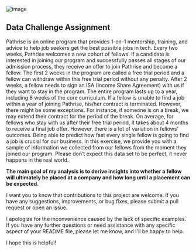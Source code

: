 ![image](https://github.com/sagharganji/Pathrise_Project/assets/99666375/eb31a033-4a5d-4809-9bfb-759f632bf17f)



## Data Challenge Assignment

Pathrise is an online program that provides 1-on-1 mentorship, training, and advice to
help job seekers get the best possible jobs in tech. Every two weeks, Pathrise
welcomes a new cohort of fellows. If a candidate is interested in joining our program
and successfully passes all stages of our admission process, they receive an offer to
join Pathrise and become a fellow. The first 2 weeks in the program are called a free
trial period and a fellow can withdraw within this free trial period without any penalty.
After 2 weeks, a fellow needs to sign an ISA (Income Share Agreement) with us if they
want to stay in the program. The entire program lasts up to a year, including 8 weeks of
the core curriculum. If a fellow is unable to find a job within a year of joining Pathrise,
his/her contract is terminated. However, there might be some exceptions. For instance,
if someone is on a break, we may extend their contract for the period of the break.
On average, for fellows who stay with us after their free trial period, it takes about 4
months to receive a final job offer. However, there is a lot of variation in fellows’
outcomes. Being able to predict how fast every single fellow is going to find a job is
crucial for our business. In this exercise, we provide you with a sample of information we
collected from our fellows from the moment they joined our program. Please don’t
expect this data set to be perfect, it never happens in the real world.


**The main goal of my analysis is to derive insights into whether a fellow will
ultimately be placed at a company and how long until a placement can be
expected.**


I want you to know that contributions to this project are welcome. If you have any suggestions, improvements, or bug fixes, please submit a pull request or open an issue.

I apologize for the inconvenience caused by the lack of specific examples. If you have any further questions or need assistance with any specific aspect of your README file, please let me know, and I'll be happy to help.

I hope this is helpful!
